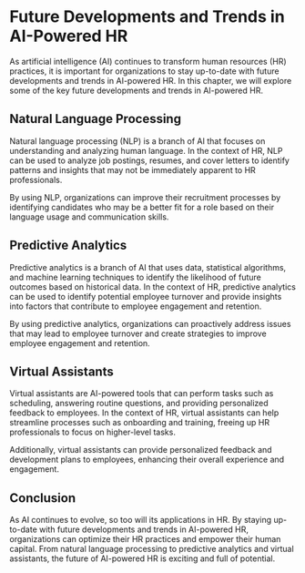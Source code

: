 Future Developments and Trends in AI-Powered HR
==================================================================================================================================

As artificial intelligence (AI) continues to transform human resources (HR) practices, it is important for organizations to stay up-to-date with future developments and trends in AI-powered HR. In this chapter, we will explore some of the key future developments and trends in AI-powered HR.

Natural Language Processing
---------------------------

Natural language processing (NLP) is a branch of AI that focuses on understanding and analyzing human language. In the context of HR, NLP can be used to analyze job postings, resumes, and cover letters to identify patterns and insights that may not be immediately apparent to HR professionals.

By using NLP, organizations can improve their recruitment processes by identifying candidates who may be a better fit for a role based on their language usage and communication skills.

Predictive Analytics
--------------------

Predictive analytics is a branch of AI that uses data, statistical algorithms, and machine learning techniques to identify the likelihood of future outcomes based on historical data. In the context of HR, predictive analytics can be used to identify potential employee turnover and provide insights into factors that contribute to employee engagement and retention.

By using predictive analytics, organizations can proactively address issues that may lead to employee turnover and create strategies to improve employee engagement and retention.

Virtual Assistants
------------------

Virtual assistants are AI-powered tools that can perform tasks such as scheduling, answering routine questions, and providing personalized feedback to employees. In the context of HR, virtual assistants can help streamline processes such as onboarding and training, freeing up HR professionals to focus on higher-level tasks.

Additionally, virtual assistants can provide personalized feedback and development plans to employees, enhancing their overall experience and engagement.

Conclusion
----------

As AI continues to evolve, so too will its applications in HR. By staying up-to-date with future developments and trends in AI-powered HR, organizations can optimize their HR practices and empower their human capital. From natural language processing to predictive analytics and virtual assistants, the future of AI-powered HR is exciting and full of potential.
